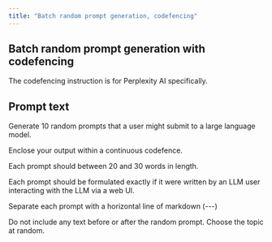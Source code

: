 ```yaml
---
title: "Batch random prompt generation, codefencing"
---
```


## Batch random prompt generation with codefencing

The codefencing instruction is for Perplexity AI specifically.

## Prompt text

Generate 10 random prompts that a user might submit to a large language model.

Enclose your output within a continuous codefence.

Each prompt should between 20 and 30 words in length.

Each prompt should be formulated exactly if it were written by an LLM user interacting with the LLM via a web UI. 

Separate each prompt with a horizontal line of markdown (---)

Do not include any text before or after the random prompt. Choose the topic at random.

 